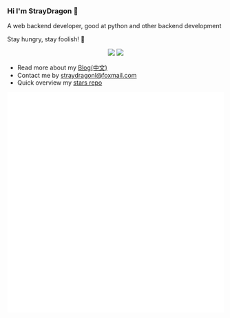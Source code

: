 ### Hi I'm StrayDragon 👋

A web backend developer, good at python and other backend development

Stay hungry, stay foolish! 🍔
<!-- ![GitHub 浅色模式](./github-light.svg#gh-light-mode-only)
![GitHub 深色模式](./github-dark.svg#gh-dark-mode-only) -->
<div align="center">
  
  <img height="220" src="https://github-readme-stats.vercel.app/api?username=straydragon&show_icons=true&theme=&include_all_commits=true" />
  <img height="220" src="https://github-readme-stats.vercel.app/api/top-langs/?username=straydragon&theme=&show_icons=true" />
<!--   <a href="https://www.codewars.com/users/StrayDragon"><img height="40" width="100%" src="https://www.codewars.com/users/StrayDragon/badges/micro" /></a>
  <a href="https://leetcode.cn/u/straydragon/"><img src="https://leetcard.jacoblin.cool/straydragon?site=cn&theme=light&width=800" /></a>
 -->
</div>

- Read more about my [Blog(中文)](https://straydragon.github.io/)
- Contact me by straydragonl@foxmail.com
- Quick overview my [stars repo](https://github.com/StrayDragon/awesome-stars)

![Metrics](/github-metrics.svg)

<!--
Ahhh, Forgot me? here are my old avatars: 

<table align="center" style="border: 1px #000000 dashed">
	<tbody>
		<tr>
			<td style="border: 1px #000000 dashed"><img height="120" width="120" src="https://github.com/StrayDragon/StrayDragon/assets/26061593/a54b2fa0-843d-4e39-9151-c0609be11c3b"/></td>
			<td style="border: 1px #000000 dashed"><img height="120" width="120" src="https://user-images.githubusercontent.com/26061593/176598469-b3718424-39a4-4063-bc65-bb6edb764edb.jpeg"/></td>
			<td style="border: 1px #000000 dashed">...</td>
		</tr>
	</tbody>
</table>
-->


